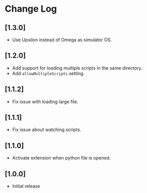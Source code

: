 # Change Log

## [1.3.0]

- Use Upsilon instead of Omega as simulator OS.

## [1.2.0]

- Add support for loading multiple scripts in the same directory.
- Add `allowMultipleScripts` setting.

## [1.1.2]

- Fix issue with loading large file.

## [1.1.1]

- Fix issue about watching scripts.

## [1.1.0]

- Activate extension when python file is opened.

## [1.0.0]

- Initial release
